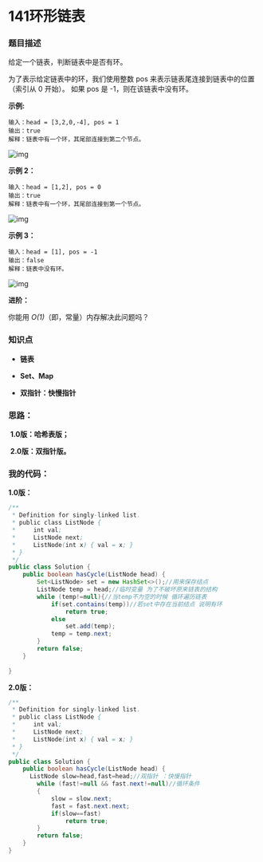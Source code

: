 # 141环形链表

### 题目描述

给定一个链表，判断链表中是否有环。

为了表示给定链表中的环，我们使用整数 pos 来表示链表尾连接到链表中的位置（索引从 0 开始）。 如果 pos 是 -1，则在该链表中没有环。

 **示例:**

```
输入：head = [3,2,0,-4], pos = 1
输出：true
解释：链表中有一个环，其尾部连接到第二个节点。

```

![img](https://assets.leetcode-cn.com/aliyun-lc-upload/uploads/2018/12/07/circularlinkedlist.png)

**示例 2：**

```
输入：head = [1,2], pos = 0
输出：true
解释：链表中有一个环，其尾部连接到第一个节点。
```

![img](https://assets.leetcode-cn.com/aliyun-lc-upload/uploads/2018/12/07/circularlinkedlist_test2.png)

**示例 3：**

```
输入：head = [1], pos = -1
输出：false
解释：链表中没有环。
```

![img](https://assets.leetcode-cn.com/aliyun-lc-upload/uploads/2018/12/07/circularlinkedlist_test3.png)

 

**进阶：**

你能用 *O(1)*（即，常量）内存解决此问题吗？

### 知识点

- **链表**

- **Set、Map**

- **双指针：快慢指针**

  

### 思路：

​	**1.0版：哈希表版；**

​	**2.0版：双指针版。**

### 我的代码：

**1.0版：**

```java
/**
 * Definition for singly-linked list.
 * public class ListNode {
 *     int val;
 *     ListNode next;
 *     ListNode(int x) { val = x; }
 * }
 */
public class Solution {
    public boolean hasCycle(ListNode head) {
        Set<ListNode> set = new HashSet<>();//用来保存结点
        ListNode temp = head;//临时变量 为了不破坏原来链表的结构
        while (temp!=null){//当temp不为空的时候 循环遍历链表
            if(set.contains(temp))//若set中存在当前结点 说明有环
                return true;
            else 
                set.add(temp);
            temp = temp.next;
        }
        return false;
    }
    
}
```



**2.0版：**

```java
/**
 * Definition for singly-linked list.
 * public class ListNode {
 *     int val;
 *     ListNode next;
 *     ListNode(int x) { val = x; }
 * }
 */
public class Solution {
    public boolean hasCycle(ListNode head) {
      ListNode slow=head,fast=head;//双指针 ：快慢指针
        while (fast!=null && fast.next!=null)//循环条件
        {
            slow = slow.next;
            fast = fast.next.next;
            if(slow==fast)
                return true;
        }
        return false;
    }
}
```

